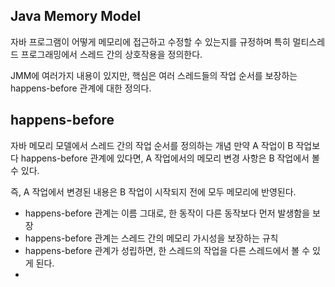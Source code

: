 ## Java Memory Model

자바 프로그램이 어떻게 메모리에 접근하고 수정할 수 있는지를 규정하며
특히 멀티스레드 프로그래밍에서 스레드 간의 상호작용을 정의한다.

JMM에 여러가지 내용이 있지만, 핵심은 여러 스레드들의 작업 순서를 보장하는 happens-before 관계에 대한 정의다.

## happens-before

자바 메모리 모델에서 스레드 간의 작업 순서를 정의하는 개념
만약 A 작업이 B 작업보다 happens-before 관계에 있다면, 
A 작업에서의 메모리 변경 사항은 B 작업에서 볼 수 있다.

즉, A 작업에서 변경된 내용은 B 작업이 시작되지 전에 모두 메모리에 반영된다.

- happens-before 관계는 이름 그대로, 한 동작이 다른 동작보다 먼저 발생함을 보장
- happens-before 관계는 스레드 간의 메모리 가시성을 보장하는 규칙
- happens-before 관계가 성립하면, 한 스레드의 작업을 다른 스레드에서 볼 수 있게 된다.
- 
